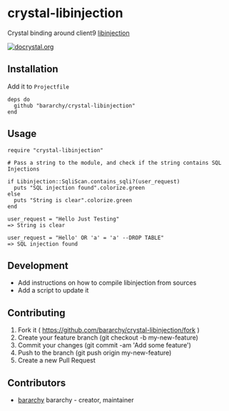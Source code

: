 # crystal-libinjection

Crystal binding around client9 [libinjection](https://github.com/client9/libinjection)

[![docrystal.org](http://www.docrystal.org/badge.svg)](http://www.docrystal.org/github.com/bararchy/crystal-libinjection)

## Installation

Add it to `Projectfile`

```crystal
deps do
  github "bararchy/crystal-libinjection"
end
```

## Usage

```crystal
require "crystal-libinjection"

# Pass a string to the module, and check if the string contains SQL Injections

if Libinjection::SqliScan.contains_sqli?(user_request)
  puts "SQL injection found".colorize.green
else
  puts "String is clear".colorize.green
end
```
```crystal
user_request = "Hello Just Testing"
=> String is clear

user_request = "Hello' OR 'a' = 'a' --DROP TABLE"
=> SQL injection found
```

## Development

* Add instructions on how to compile libinjection from sources
* Add a script to update it

## Contributing

1. Fork it ( https://github.com/bararchy/crystal-libinjection/fork )
2. Create your feature branch (git checkout -b my-new-feature)
3. Commit your changes (git commit -am 'Add some feature')
4. Push to the branch (git push origin my-new-feature)
5. Create a new Pull Request

## Contributors

- [bararchy](https://github.com/bararchy) bararchy - creator, maintainer
